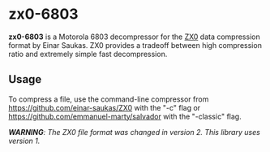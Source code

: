 # zx0-6803

**zx0-6803** is a Motorola 6803 decompressor for the [ZX0](https://github.com/einar-saukas/ZX0) data compression format by Einar Saukas. ZX0 provides a tradeoff between high compression ratio and extremely simple fast decompression.

## Usage

To compress a file, use the command-line compressor from https://github.com/einar-saukas/ZX0 with the "-c" flag or https://github.com/emmanuel-marty/salvador with the "-classic" flag.

_**WARNING**: The ZX0 file format was changed in version 2. This library uses version 1._
